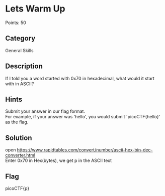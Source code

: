 # Lets Warm Up
Points: 50

## Category 
General Skills

## Description
If I told you a word started with 0x70 in hexadecimal, what would it start with in ASCII?

## Hints
Submit your answer in our flag format.      
For example, if your answer was 'hello', you would submit 'picoCTF{hello}' as the flag.

## Solution
open https://www.rapidtables.com/convert/number/ascii-hex-bin-dec-converter.html     
Enter 0x70 in Hex(bytes), we get p in the ASCII text

## Flag
picoCTF{p}
